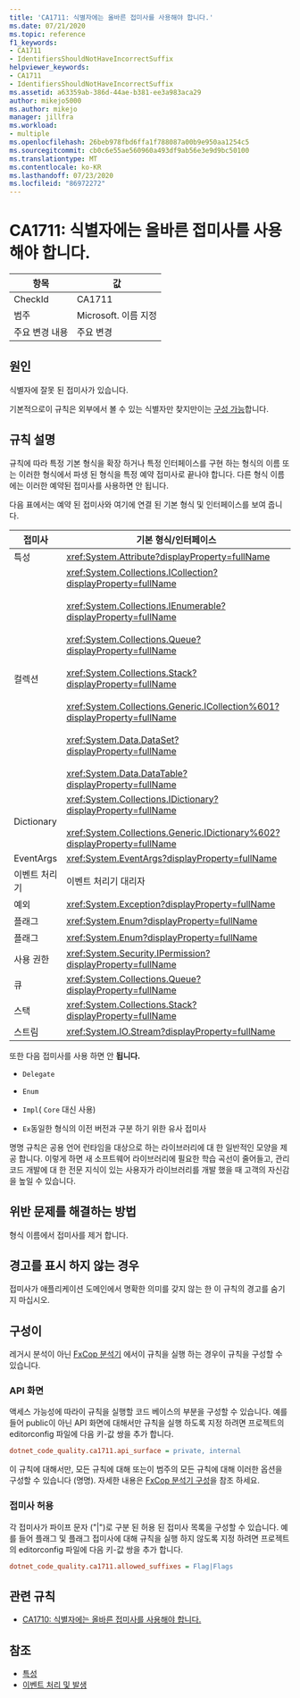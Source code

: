 ```yaml
---
title: 'CA1711: 식별자에는 올바른 접미사를 사용해야 합니다.'
ms.date: 07/21/2020
ms.topic: reference
f1_keywords:
- CA1711
- IdentifiersShouldNotHaveIncorrectSuffix
helpviewer_keywords:
- CA1711
- IdentifiersShouldNotHaveIncorrectSuffix
ms.assetid: a63359ab-386d-44ae-b381-ee3a983aca29
author: mikejo5000
ms.author: mikejo
manager: jillfra
ms.workload:
- multiple
ms.openlocfilehash: 26beb978fbd6ffa1f788087a00b9e950aa1254c5
ms.sourcegitcommit: cb0c6e55ae560960a493df9ab56e3e9d9bc50100
ms.translationtype: MT
ms.contentlocale: ko-KR
ms.lasthandoff: 07/23/2020
ms.locfileid: "86972272"
---
```

# <a name="ca1711-identifiers-should-not-have-incorrect-suffix"></a>CA1711: 식별자에는 올바른 접미사를 사용해야 합니다.

|항목|값|
|-|-|
|CheckId|CA1711|
|범주|Microsoft. 이름 지정|
|주요 변경 내용|주요 변경|

## <a name="cause"></a>원인

식별자에 잘못 된 접미사가 있습니다.

기본적으로이 규칙은 외부에서 볼 수 있는 식별자만 찾지만이는 [구성 가능](#configurability)합니다.

## <a name="rule-description"></a>규칙 설명

규칙에 따라 특정 기본 형식을 확장 하거나 특정 인터페이스를 구현 하는 형식의 이름 또는 이러한 형식에서 파생 된 형식을 특정 예약 접미사로 끝나야 합니다. 다른 형식 이름에는 이러한 예약된 접미사를 사용하면 안 됩니다.

다음 표에서는 예약 된 접미사와 여기에 연결 된 기본 형식 및 인터페이스를 보여 줍니다.

|접미사|기본 형식/인터페이스|
|------------|--------------------------|
|특성|<xref:System.Attribute?displayProperty=fullName>|
|컬렉션|<xref:System.Collections.ICollection?displayProperty=fullName><br /><br /> <xref:System.Collections.IEnumerable?displayProperty=fullName><br /><br /> <xref:System.Collections.Queue?displayProperty=fullName><br /><br /> <xref:System.Collections.Stack?displayProperty=fullName><br /><br /> <xref:System.Collections.Generic.ICollection%601?displayProperty=fullName><br /><br /> <xref:System.Data.DataSet?displayProperty=fullName><br /><br /> <xref:System.Data.DataTable?displayProperty=fullName>|
|Dictionary|<xref:System.Collections.IDictionary?displayProperty=fullName><br /><br /> <xref:System.Collections.Generic.IDictionary%602?displayProperty=fullName>|
|EventArgs|<xref:System.EventArgs?displayProperty=fullName>|
|이벤트 처리기|이벤트 처리기 대리자|
|예외|<xref:System.Exception?displayProperty=fullName>|
|플래그|<xref:System.Enum?displayProperty=fullName>|
|플래그|<xref:System.Enum?displayProperty=fullName>|
|사용 권한|<xref:System.Security.IPermission?displayProperty=fullName>|
|큐|<xref:System.Collections.Queue?displayProperty=fullName>|
|스택|<xref:System.Collections.Stack?displayProperty=fullName>|
|스트림|<xref:System.IO.Stream?displayProperty=fullName>|

또한 다음 접미사를 사용 하면 안 **됩니다.**

- `Delegate`

- `Enum`

- `Impl`( `Core` 대신 사용)

- `Ex`동일한 형식의 이전 버전과 구분 하기 위한 유사 접미사

명명 규칙은 공용 언어 런타임을 대상으로 하는 라이브러리에 대 한 일반적인 모양을 제공 합니다. 이렇게 하면 새 소프트웨어 라이브러리에 필요한 학습 곡선이 줄어들고, 관리 코드 개발에 대 한 전문 지식이 있는 사용자가 라이브러리를 개발 했을 때 고객의 자신감을 높일 수 있습니다.

## <a name="how-to-fix-violations"></a>위반 문제를 해결하는 방법

형식 이름에서 접미사를 제거 합니다.

## <a name="when-to-suppress-warnings"></a>경고를 표시 하지 않는 경우

접미사가 애플리케이션 도메인에서 명확한 의미를 갖지 않는 한 이 규칙의 경고를 숨기지 마십시오.

## <a name="configurability"></a>구성이

레거시 분석이 아닌 [FxCop 분석기](install-fxcop-analyzers.md) 에서이 규칙을 실행 하는 경우이 규칙을 구성할 수 있습니다.

### <a name="api-surface"></a>API 화면

액세스 가능성에 따라이 규칙을 실행할 코드 베이스의 부분을 구성할 수 있습니다. 예를 들어 public이 아닌 API 화면에 대해서만 규칙을 실행 하도록 지정 하려면 프로젝트의 editorconfig 파일에 다음 키-값 쌍을 추가 합니다.

```ini
dotnet_code_quality.ca1711.api_surface = private, internal
```

이 규칙에 대해서만, 모든 규칙에 대해 또는이 범주의 모든 규칙에 대해 이러한 옵션을 구성할 수 있습니다 (명명). 자세한 내용은 [FxCop 분석기 구성](configure-fxcop-analyzers.md)을 참조 하세요.

### <a name="allow-suffixes"></a>접미사 허용

각 접미사가 파이프 문자 ("|")로 구분 된 허용 된 접미사 목록을 구성할 수 있습니다. 예를 들어 플래그 및 플래그 접미사에 대해 규칙을 실행 하지 않도록 지정 하려면 프로젝트의 editorconfig 파일에 다음 키-값 쌍을 추가 합니다.

```ini
dotnet_code_quality.ca1711.allowed_suffixes = Flag|Flags
```

## <a name="related-rules"></a>관련 규칙

- [CA1710: 식별자에는 올바른 접미사를 사용해야 합니다.](../code-quality/ca1710.md)

## <a name="see-also"></a>참조

- [특성](/dotnet/standard/design-guidelines/attributes)
- [이벤트 처리 및 발생](/dotnet/standard/events/index)
